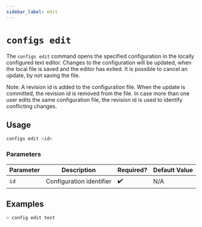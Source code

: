 ```yaml
---
sidebar_label: edit
---
```


# `configs edit`

The `configs edit` command opens the specified configuration in the locally configured text editor. Changes to the configuration will be updated, when the local file is saved and the editor has exited. It is possible to cancel an update, by not saving the file.

Note: A revision id is added to the configuration file. When the update is committed, the revision id is removed from the file. In case more than one user edits the same configuration file, the revision id is used to identify conflicting changes.

## Usage

```bash
configs edit <id>
```

### Parameters

| Parameter | Description              | Required? | Default Value |
| --------- | ------------------------ | --------- | ------------- |
| `id`      | Configuration identifier | ✔️        | N/A           |

## Examples

```bash
> config edit test
```
